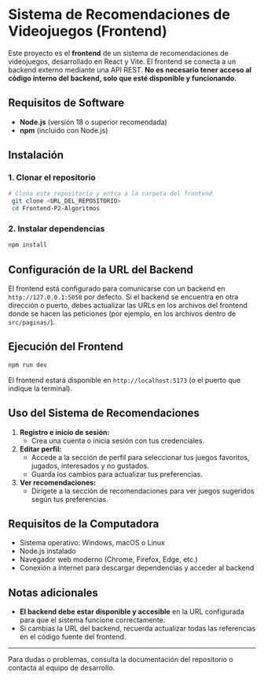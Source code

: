 # Sistema de Recomendaciones de Videojuegos (Frontend)

Este proyecto es el **frontend** de un sistema de recomendaciones de videojuegos, desarrollado en React y Vite. El frontend se conecta a un backend externo mediante una API REST. **No es necesario tener acceso al código interno del backend, solo que esté disponible y funcionando.**

## Requisitos de Software

- **Node.js** (versión 18 o superior recomendada)
- **npm** (incluido con Node.js)

## Instalación

### 1. Clonar el repositorio

```bash
# Clona este repositorio y entra a la carpeta del frontend
 git clone <URL_DEL_REPOSITORIO>
 cd Frontend-P2-Algoritmos
```

### 2. Instalar dependencias

```bash
npm install
```

## Configuración de la URL del Backend

El frontend está configurado para comunicarse con un backend en `http://127.0.0.1:5050` por defecto. Si el backend se encuentra en otra dirección o puerto, debes actualizar las URLs en los archivos del frontend donde se hacen las peticiones (por ejemplo, en los archivos dentro de `src/paginas/`).

## Ejecución del Frontend

```bash
npm run dev
```

El frontend estará disponible en `http://localhost:5173` (o el puerto que indique la terminal).

## Uso del Sistema de Recomendaciones

1. **Registro e inicio de sesión:**
   - Crea una cuenta o inicia sesión con tus credenciales.
2. **Editar perfil:**
   - Accede a la sección de perfil para seleccionar tus juegos favoritos, jugados, interesados y no gustados.
   - Guarda los cambios para actualizar tus preferencias.
3. **Ver recomendaciones:**
   - Dirígete a la sección de recomendaciones para ver juegos sugeridos según tus preferencias.

## Requisitos de la Computadora

- Sistema operativo: Windows, macOS o Linux
- Node.js instalado
- Navegador web moderno (Chrome, Firefox, Edge, etc.)
- Conexión a internet para descargar dependencias y acceder al backend

## Notas adicionales

- **El backend debe estar disponible y accesible** en la URL configurada para que el sistema funcione correctamente.
- Si cambias la URL del backend, recuerda actualizar todas las referencias en el código fuente del frontend.

---

Para dudas o problemas, consulta la documentación del repositorio o contacta al equipo de desarrollo.
